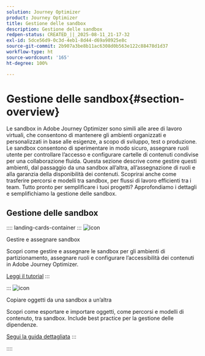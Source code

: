 ```yaml
---
solution: Journey Optimizer
product: Journey Optimizer
title: Gestione delle sandbox
description: Gestione delle sandbox
redpen-status: CREATED_||_2025-08-11_21-17-32
exl-id: 5dce56d9-0c3d-4eb1-8d44-d69a98925e8c
source-git-commit: 2b907a3be8b11ac6308d0b563e122c88478d1d37
workflow-type: ht
source-wordcount: '165'
ht-degree: 100%

---
```


# Gestione delle sandbox{#section-overview}

Le sandbox in Adobe Journey Optimizer sono simili alle aree di lavoro virtuali, che consentono di mantenere gli ambienti organizzati e personalizzati in base alle esigenze, a scopo di sviluppo, test o produzione. Le sandbox consentono di sperimentare in modo sicuro, assegnare ruoli utente per controllare l’accesso e configurare cartelle di contenuti condivise per una collaborazione fluida. Questa sezione descrive come gestire questi ambienti, dal passaggio da una sandbox all’altra, all’assegnazione di ruoli e alla garanzia della disponibilità dei contenuti. Scoprirai anche come trasferire percorsi e modelli tra sandbox, per flussi di lavoro efficienti tra i team. Tutto pronto per semplificare i tuoi progetti? Approfondiamo i dettagli e semplifichiamo la gestione delle sandbox.

## Gestione delle sandbox

:::: landing-cards-container
:::
![icon](https://cdn.experienceleague.adobe.com/icons/circle-play.svg?lang=it)

Gestire e assegnare sandbox

Scopri come gestire e assegnare le sandbox per gli ambienti di partizionamento, assegnare ruoli e configurare l’accessibilità dei contenuti in Adobe Journey Optimizer.

[Leggi il tutorial](../using/administration/sandboxes.md)
:::

:::
![icon](https://cdn.experienceleague.adobe.com/icons/list-check.svg?lang=it)

Copiare oggetti da una sandbox a un’altra

Scopri come esportare e importare oggetti, come percorsi e modelli di contenuto, tra sandbox. Include best practice per la gestione delle dipendenze.

[Segui la guida dettagliata](../using/configuration/copy-objects-to-sandbox.md)
:::

::::
